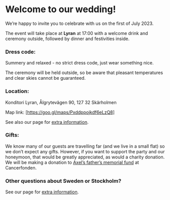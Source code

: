# Welcome to our wedding!

We’re happy to invite you to celebrate with us on the first of July 2023. 

The event will take place at **Lyran** at 17:00 with a welcome drink and ceremony outside, followed by dinner and festivities inside.

### Dress code:

Summery and relaxed - no strict dress code, just wear something nice. 

The ceremony will be held outside, so be aware that pleasant temperatures and clear skies cannot be guaranteed.

### Location:

Konditori Lyran, Ålgrytevägen 90, 127 32 Skärholmen

Map link: [https://goo.gl/maps/Pxddppojkdf6eLzQ8]

See also our page for [extra information](extra_info.md).

### Gifts:

We know many of our guests are travelling far (and we live in a small flat) so we don’t expect any gifts. 
However, if you want to support the party and our honeymoon, that would be greatly appreciated, as would a charity donation. 
We will be making a donation to [Axel’s father’s memorial fund](https://www.cancerfonden.se/insamlingar/anders-hulterstroms-minne) at Cancerfonden. 

### Other questions about Sweden or Stockholm?

See our page for [extra information](extra_info.md).
